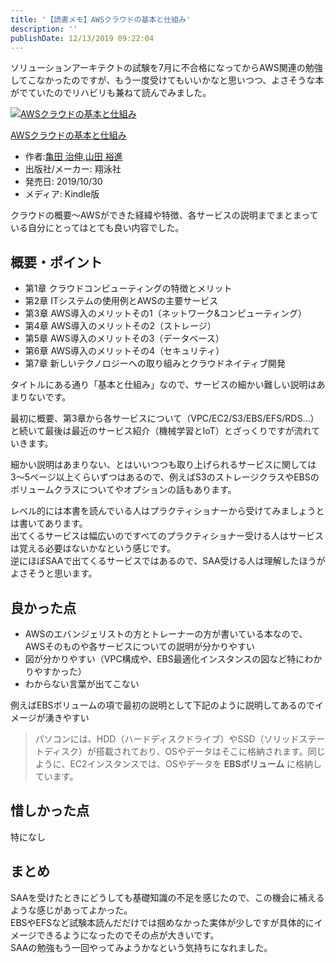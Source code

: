 ```yaml
---
title: '【読書メモ】AWSクラウドの基本と仕組み'
description: ''
publishDate: 12/13/2019 09:22:04
---
```

<p>ソリューションアーキテクトの試験を7月に不合格になってからAWS関連の勉強してこなかったのですが、もう一度受けてもいいかなと思いつつ、よさそうな本がでていたのでリハビリも兼ねて読んでみました。</p>

<p><div class="hatena-asin-detail"><a href="https://www.amazon.co.jp/exec/obidos/ASIN/B07Q8QL2HM/hatena-blog-22/"><img src="https://images-fe.ssl-images-amazon.com/images/I/51naAmaMLHL._SL160_.jpg" class="hatena-asin-detail-image" alt="AWSクラウドの基本と仕組み" title="AWSクラウドの基本と仕組み"></a><div class="hatena-asin-detail-info"><p class="hatena-asin-detail-title"><a href="https://www.amazon.co.jp/exec/obidos/ASIN/B07Q8QL2HM/hatena-blog-22/">AWSクラウドの基本と仕組み</a></p><ul><li><span class="hatena-asin-detail-label">作者:</span><a href="http://d.hatena.ne.jp/keyword/%B5%B5%C5%C4%20%BC%A3%BF%AD" class="keyword">亀田 治伸</a>,<a href="http://d.hatena.ne.jp/keyword/%BB%B3%C5%C4%20%CD%B5%BF%CA" class="keyword">山田 裕進</a></li><li><span class="hatena-asin-detail-label">出版社/メーカー:</span> 翔泳社</li><li><span class="hatena-asin-detail-label">発売日:</span> 2019/10/30</li><li><span class="hatena-asin-detail-label">メディア:</span> Kindle版</li></ul></div><div class="hatena-asin-detail-foot"></div></div></p>

<p>クラウドの概要〜AWSができた経緯や特徴、各サービスの説明までまとまっている自分にとってはとても良い内容でした。</p>

<h2>概要・ポイント</h2>

<ul>
<li>第1章 クラウドコンピューティングの特徴とメリット</li>
<li>第2章 ITシステムの使用例とAWSの主要サービス</li>
<li>第3章 AWS導入のメリットその1（ネットワーク&amp;コンピューティング）</li>
<li>第4章 AWS導入のメリットその2（ストレージ）</li>
<li>第5章 AWS導入のメリットその3（データベース）</li>
<li>第6章 AWS導入のメリットその4（セキュリティ）</li>
<li>第7章 新しいテクノロジーへの取り組みとクラウドネイティブ開発</li>
</ul>


<p>タイトルにある通り「基本と仕組み」なので、サービスの細かい難しい説明はあまりないです。</p>

<p>最初に概要、第3章から各サービスについて（VPC/EC2/S3/EBS/EFS/RDS...）と続いて最後は最近のサービス紹介（機械学習とIoT）とざっくりですが流れていきます。</p>

<p>細かい説明はあまりない、とはいいつつも取り上げられるサービスに関しては3〜5ページ以上くらいずつはあるので、例えばS3のストレージクラスやEBSのボリュームクラスについてやオプションの話もあります。</p>

<p>レベル的には本書を読んでいる人はプラクティショナーから受けてみましょうとは書いてあります。<br/>
出てくるサービスは幅広いのですべてのプラクティショナー受ける人はサービスは覚える必要はないかなという感じです。<br/>
逆にほぼSAAで出てくるサービスではあるので、SAA受ける人は理解したほうがよさそうと思います。</p>

<h2>良かった点</h2>

<ul>
<li>AWSのエバンジェリストの方とトレーナーの方が書いている本なので、AWSそのものや各サービスについての説明が分かりやすい</li>
<li>図が分かりやすい（VPC構成や、EBS最適化インスタンスの図など特にわかりやすかった）</li>
<li>わからない言葉が出てこない</li>
</ul>


<p>例えばEBSボリュームの項で最初の説明として下記のように説明してあるのでイメージが湧きやすい</p>

<blockquote><p>パソコンには、HDD（ハードディスクドライブ）やSSD（ソリッドステートディスク）が搭載されており、OSやデータはそこに格納されます。同じように、EC2インスタンスでは、OSやデータを <strong>EBSボリューム</strong> に格納しています。</p></blockquote>

<h2>惜しかった点</h2>

<p>特になし</p>

<h2>まとめ</h2>

<p>SAAを受けたときにどうしても基礎知識の不足を感じたので、この機会に補えるような感じがあってよかった。<br/>
EBSやEFSなど試験本読んだだけでは掴めなかった実体が少しですが具体的にイメージできるようになったのでその点が大きいです。<br/>
SAAの勉強もう一回やってみようかなという気持ちになれました。</p>

